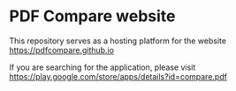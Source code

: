 # PDF Compare website


This repository serves as a hosting platform for the website https://pdfcompare.github.io

If you are searching for the application, please visit https://play.google.com/store/apps/details?id=compare.pdf
